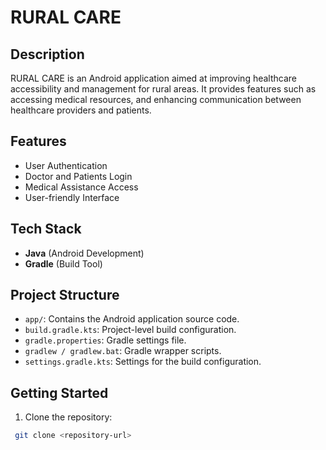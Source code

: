 # RURAL CARE

## Description
RURAL CARE is an Android application aimed at improving healthcare accessibility and management for rural areas. It provides features such as accessing medical resources, and enhancing communication between healthcare providers and patients.

## Features
- User Authentication
- Doctor and Patients Login
- Medical Assistance Access
- User-friendly Interface

## Tech Stack
- **Java** (Android Development)
- **Gradle** (Build Tool)

## Project Structure
- `app/`: Contains the Android application source code.
- `build.gradle.kts`: Project-level build configuration.
- `gradle.properties`: Gradle settings file.
- `gradlew / gradlew.bat`: Gradle wrapper scripts.
- `settings.gradle.kts`: Settings for the build configuration.

## Getting Started
1. Clone the repository:
```bash
 git clone <repository-url>
